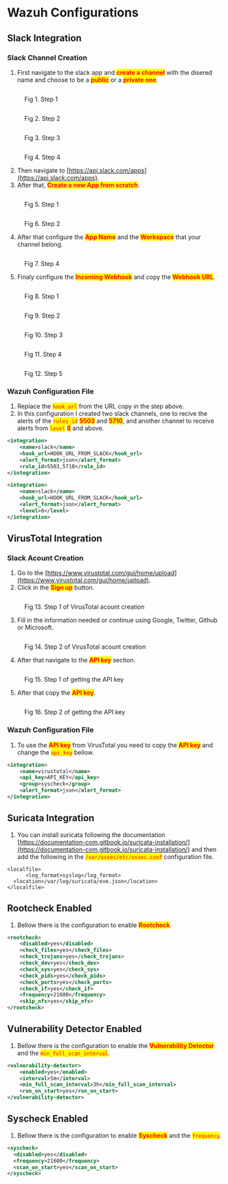 # Wazuh Configurations

## Slack Integration

### Slack Channel Creation

1. First navigate to the slack app and <mark style="color:red;">**create a channel**</mark> with the disered name and choose to be a <mark style="color:red;">**public**</mark> or a <mark style="color:red;">**private one**</mark>.

<div>

<figure><img src=".gitbook/assets/5.png" alt=""><figcaption><p>Fig 1. Step 1</p></figcaption></figure>

 

<figure><img src=".gitbook/assets/6.png" alt=""><figcaption><p>Fig 2. Step 2</p></figcaption></figure>

 

<figure><img src=".gitbook/assets/7.png" alt=""><figcaption><p>Fig 3. Step 3</p></figcaption></figure>

 

<figure><img src=".gitbook/assets/8.png" alt=""><figcaption><p>Fig 4. Step 4</p></figcaption></figure>

</div>

2. Then navigate to [https://api.slack.com/apps](https://api.slack.com/apps).
3. After that, <mark style="color:red;">**Create a new App from scratch**</mark>.

<div>

<figure><img src=".gitbook/assets/9.png" alt=""><figcaption><p>Fig 5. Step 1</p></figcaption></figure>

 

<figure><img src=".gitbook/assets/10.png" alt=""><figcaption><p>Fig 6. Step 2</p></figcaption></figure>

</div>

4. After that configure the <mark style="color:red;">**App Name**</mark> and the <mark style="color:red;">**Workspace**</mark> that your channel belong.

<figure><img src=".gitbook/assets/11.png" alt=""><figcaption><p>Fig 7. Step 4</p></figcaption></figure>

5. Finaly configure the <mark style="color:red;">**Incoming Webhook**</mark> and copy the <mark style="color:red;">**Webhook URL**</mark>.

<div>

<figure><img src=".gitbook/assets/12.png" alt=""><figcaption><p>Fig 8. Step 1</p></figcaption></figure>

 

<figure><img src=".gitbook/assets/13.png" alt=""><figcaption><p>Fig 9. Step 2</p></figcaption></figure>

 

<figure><img src=".gitbook/assets/14.png" alt=""><figcaption><p>Fig 10. Step 3</p></figcaption></figure>

 

<figure><img src=".gitbook/assets/15.png" alt=""><figcaption><p>Fig 11. Step 4</p></figcaption></figure>

</div>

<figure><img src=".gitbook/assets/16.png" alt=""><figcaption><p>Fig 12. Step 5</p></figcaption></figure>

### Wazuh Configuration File

1. Replace the <mark style="color:red;">`hook_url`</mark> from the URL copy in the step above.&#x20;
2. In this configuration I created two slack channels, one to recive the alerts of the <mark style="color:red;">`rules_id`</mark> <mark style="color:red;">**5503**</mark> and <mark style="color:red;">**5710**</mark>, and another channel to receive alerts from <mark style="color:red;">`level`</mark> <mark style="color:red;">**8**</mark> and above.

```xml
<integration>
    <name>slack</name>
    <hook_url>HOOK_URL_FROM_SLACK</hook_url>
    <alert_format>json</alert_format>
    <rule_id>5503,5710</rule_id>
</integration>

<integration>
    <name>slack</name>
    <hook_url>HOOK_URL_FROM_SLACK</hook_url>
    <alert_format>json</alert_format>
    <level>8</level>
</integration>
```

## VirusTotal Integration

### Slack Acount Creation

1. Go to the [https://www.virustotal.com/gui/home/upload](https://www.virustotal.com/gui/home/upload).
2. Click in the <mark style="color:red;">**Sign up**</mark> button.

<figure><img src=".gitbook/assets/1.png" alt=""><figcaption><p>Fig 13. Step 1 of VirusTotal acount creation</p></figcaption></figure>

3. Fill in the information needed or continue using Google, Twitter, Github or Microsoft.

<figure><img src=".gitbook/assets/2.png" alt=""><figcaption><p>Fig 14. Step 2 of VirusTotal acount creation</p></figcaption></figure>

4. After that navigate to the <mark style="color:red;">**API key**</mark> section.

<figure><img src=".gitbook/assets/3.png" alt=""><figcaption><p>Fig 15. Step 1 of getting the API key</p></figcaption></figure>

5. After that copy the <mark style="color:red;">**API key**</mark>.

<figure><img src=".gitbook/assets/4.png" alt=""><figcaption><p>Fig 16. Step 2 of getting the API key</p></figcaption></figure>

### Wazuh Configuration File

1. To use the <mark style="color:red;">**API key**</mark> from VirusTotal you need to copy the <mark style="color:red;">**API key**</mark> and change the <mark style="color:red;">`api_key`</mark> bellow.

```xml
<integration>
    <name>virustotal</name>
    <api_key>API_KEY</api_key> 
    <group>syscheck</group>
    <alert_format>json</alert_format>
</integration>
```

## Suricata Integration

1. You can install suricata following the documentation [https://documentation-com.gitbook.io/suricata-installation/](https://documentation-com.gitbook.io/suricata-installation/) and then add the following in the <mark style="color:red;">`/var/ossec/etc/ossec.conf`</mark> configuration file.

```
<localfile>
      <log_format>syslog</log_format>
  <location>/var/log/suricata/eve.json</location>
</localfile>
```

## Rootcheck Enabled

1. Bellow there is the configuration to enable <mark style="color:red;">**Rootcheck**</mark>.

```xml
<rootcheck>
    <disabled>yes</disabled>
    <check_files>yes</check_files>
    <check_trojans>yes</check_trojans>
    <check_dev>yes</check_dev>
    <check_sys>yes</check_sys>
    <check_pids>yes</check_pids>
    <check_ports>yes</check_ports>
    <check_if>yes</check_if>
    <frequency>21600</frequency>
    <skip_nfs>yes</skip_nfs>
</rootcheck>
```

## Vulnerability Detector Enabled

1. Bellow there is the configuration to enable the <mark style="color:red;">**Vulnerability Detector**</mark> and the <mark style="color:red;">`min_full_scan_interval`</mark>.&#x20;

```xml
<vulnerability-detector>
    <enabled>yes</enabled>
    <interval>5m</interval>
    <min_full_scan_interval>3h</min_full_scan_interval>
    <run_on_start>yes</run_on_start>
</vulnerability-detector>
```

## Syscheck Enabled

1. Bellow there is the configuration to enable <mark style="color:red;">**Syscheck**</mark> and the <mark style="color:red;">`frequency`</mark>.

```xml
<syscheck>
  <disabled>yes</disabled>
  <frequency>21600</frequency>
  <scan_on_start>yes</scan_on_start>
</syscheck>
```
